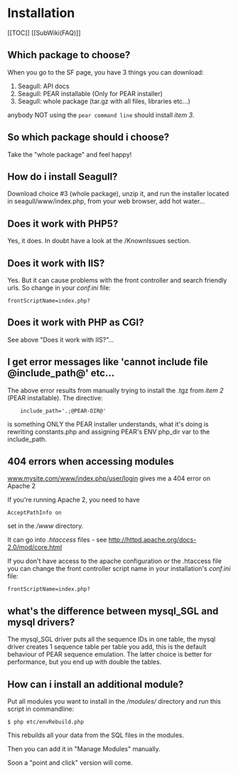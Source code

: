 <!-- Name: FAQ/Installation -->
<!-- Version: 9 -->
<!-- Last-Modified: 2006/05/24 11:57:18 -->
<!-- Author: werner -->
# Installation
[[TOC]]
[[SubWiki(FAQ)]]

## Which package to choose?
When you go to the SF page, you have 3 things you can download:

  1) Seagull: API docs
  2) Seagull: PEAR installable (Only for PEAR installer)
  3) Seagull: whole package (tar.gz with all files, libraries etc...)

anybody NOT using the `pear command line` should install *item 3*.

## So which package should i choose?
Take the "whole package" and feel happy!

## How do i install Seagull?
Download choice #3 (whole package), unzip it, and run the installer located in seagull/www/index.php, from your web browser, add hot water...

## Does it work with PHP5?
Yes, it does. In doubt have a look at the /KnownIssues section.

## Does it work with IIS?
Yes. But it can cause problems with the front controller and search friendly urls. So change in your _conf.ini_ file:


    frontScriptName=index.php?

## Does it work with PHP as CGI?
See above "Does it work with IIS?"...

## I get error messages like 'cannot include file @include_path@' etc...
The above error 
results from manually trying to install the .tgz from *item 2* (PEAR installable).  The directive:

        include_path='.;@PEAR-DIR@'

is something ONLY the PEAR installer understands, what it's doing is rewriting 
constants.php and assigning PEAR's ENV php_dir var to the include_path.

## 404 errors when accessing modules
www.mysite.com/www/index.php/user/login gives me a 404 error on Apache 2


If you're running Apache 2, you need to have

    AcceptPathInfo on
set in the _/www_ directory.

It can go into _.htaccess_ files - see http://httpd.apache.org/docs-2.0/mod/core.html

If you don't have access to the apache configuration or the .htaccess file you can change the front controller script name in your installation's _conf.ini_ file:

    frontScriptName=index.php?

## what's the difference between mysql_SGL and mysql drivers?
The mysql_SGL driver puts all the sequence IDs in one table, the mysql driver creates 1 sequence table per table you add, this is the default behaviour of PEAR sequence emulation.  The latter choice is better for performance, but you end up with double the tables.

## How can i install an additional module?
Put all modules you want to install in the _/modules/_ directory and run this script in commandline:


    $ php etc/envRebuild.php

This rebuilds all your data from the SQL files in the modules.

Then you can add it in "Manage Modules" manually.

Soon a "point and click" version will come.